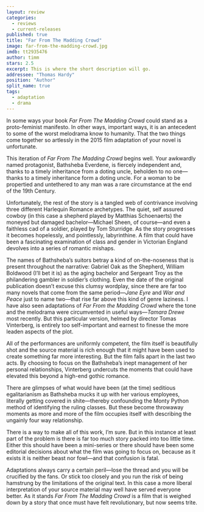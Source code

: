 ```yaml
---
layout: review
categories: 
  - reviews
  - current-releases
published: true
title: "Far From The Madding Crowd"
image: far-from-the-madding-crowd.jpg
imdb: tt2935476
author: timm
stars: 2.5
excerpt: This is where the short description will go.
addressee: "Thomas Hardy"
position: "Author"
split_name: true
tags: 
  - adaptation
  - drama
---
```

In some ways your book _Far From The Madding Crowd_ could stand as a proto-feminist manifesto. In other ways, important ways, it is an antecedent to some of the worst melodrama know to humanity. That the two things come together so artlessly in the 2015 film adaptation of your novel is unfortunate. 

This iteration of _Far From The Madding Crowd_ begins well. Your awkwardly named protagonist, Bathsheba Everdene, is fiercely independent and, thanks to a timely inheritance from a doting uncle, beholden to no one—thanks to a timely inheritance form a doting uncle. For a woman to be propertied and untethered to any man was a rare circumstance at the end of the 19th Century. 

Unfortunately, the rest of the story is a tangled web of contrivance involving three different Harlequin Romance archetypes. The quiet, self assured cowboy (in this case a shepherd played by Matthias Schoenaerts) the moneyed but damaged bachelor—Michael Sheen, of course—and even a faithless cad of a soldier, played by Tom Sturridge. As the story progresses it becomes hopelessly, and pointlessly, labyrinthine. A film that could have been a fascinating examination of class and gender in Victorian England devolves into a series of romantic mishaps. 

The names of Bathsheba’s suitors betray a kind of on-the-noseness that is present throughout the narrative: Gabriel Oak as the Shepherd, William Boldwood (I’ll bet it is) as the aging bachelor and Sergeant Troy as the philandering gambler in soldier’s clothing. Even the date of the original publication doesn’t excuse this clumsy wordplay, since there are far too many novels that come from the same period—_Jane Eyre_ and _War and Peace_ just to name two—that rise far above this kind of genre laziness. I have also seen adaptations of _Far From the Madding Crowd_ where the tone and the melodrama were circumvented in useful ways—_Tamara Drewe_ most recently. But this particular version, helmed by director Tomas Vinterberg, is entirely too self-important and earnest to finesse the more leaden aspects of the plot. 

All of the performances are uniformly competent, the film itself is beautifully shot and the source material is rich enough that it might have been used to create something far more interesting. But the film falls apart in the last two acts. By choosing to focus on the Bathsheba’s inept management of her personal relationships, Vinterberg undercuts the moments that could have elevated this beyond a high-end gothic romance. 

There are glimpses of what would have been (at the time) seditious egalitarianism as Bathsheba mucks it up with her various employees, literally getting covered in shite—thereby confounding the Monty Python method of identifying the ruling classes. But these become throwaway moments as more and more of the film occupies itself with describing the ungainly four way relationship. 

There is a way to make all of this work, I’m sure. But in this instance at least part of the problem is there is far too much story packed into too little time. Either this should have been a mini-series or there should have been some editorial decisions about what the film was going to focus on, because as it exists it is neither beast nor fowl—and that confusion is fatal. 

Adaptations always carry a certain peril—lose the thread and you will be crucified by the fans. Or stick too closely and you run the risk of being hamstrung by the limitations of the original text. In this case a more liberal interpretation of your source material may well have served everyone better. As it stands _Far From The Madding Crowd_ is a film that is weighed down by a story that once must have felt revolutionary, but now seems trite.